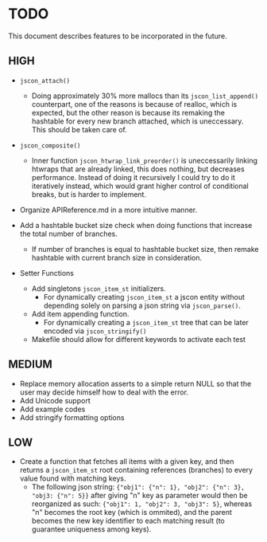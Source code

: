 # TODO

This document describes features to be incorporated in the future.

## HIGH

- `jscon_attach()`
  - Doing approximately 30% more mallocs than its `jscon_list_append()` counterpart, one of the reasons is because of realloc, which is expected, but the other reason is because its remaking the hashtable for every new branch attached, which is uneccessary. This should be taken care of.
- `jscon_composite()`
  - Inner function `jscon_htwrap_link_preorder()` is uneccessarily linking htwraps that are already linked, this does nothing, but decreases performance. Instead of doing it recursively I could try to do it iteratively instead, which would grant higher control of conditional breaks, but is harder to implement.
- Organize APIReference.md in a more intuitive manner.
- Add a hashtable bucket size check when doing functions that increase the total number of branches.
  - If number of branches is equal to hashtable bucket size, then remake hashtable with current branch size in consideration.

- Setter Functions
  - Add singletons `jscon_item_st` initializers.
    - For dynamically creating `jscon_item_st` a jscon entity without depending solely on parsing a json string via `jscon_parse()`.
  - Add item appending function.
    - For dynamically creating a `jscon_item_st` tree that can be later encoded via `jscon_stringify()`
  - Makefile should allow for different keywords to activate each test

## MEDIUM

- Replace memory allocation asserts to a simple return NULL so that the user may decide himself how to deal with the error.
- Add Unicode support
- Add example codes
- Add stringify formatting options

## LOW

- Create a function that fetches all items with a given key, and then returns a `jscon_item_st` root containing references (branches) to every value found with matching keys.
  - The following json string: `{"obj1": {"n": 1}, "obj2": {"n": 3}, "obj3: {"n": 5}}` after giving "n" key as parameter would then be reorganized as such: `{"obj1": 1, "obj2": 3, "obj3": 5}`, whereas "n" becomes the root key (which is ommited), and the parent becomes the new key identifier to each matching result (to guarantee uniqueness among keys).

  

